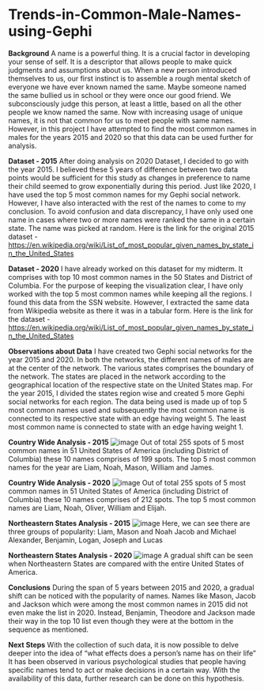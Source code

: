 # Trends-in-Common-Male-Names-using-Gephi

**Background**
A name is a powerful thing. It is a crucial factor in developing your sense of self.
It is a descriptor that allows people to make quick judgments and assumptions about us.
When a new person introduced themselves to us, our first instinct is to assemble a rough mental sketch of everyone we have ever known named the same.
Maybe someone named the same bullied us in school or they were once our good friend. We subconsciously judge this person, at least a little, based on all the other people we know named the same.
Now with increasing usage of unique names, it is not that common for us to meet people with same names.
However, in this project I have attempted to find the most common names in males for the years 2015 and 2020 so that this data can be used further for analysis.


**Dataset - 2015**
After doing analysis on 2020 Dataset, I decided to go with the year 2015.
I believed these 5 years of difference between two data points would be sufficient for this study as changes in preference to name their child seemed to grow exponentially during this period.
Just like 2020, I have used the top 5 most common names for my Gephi social network. However, I have also interacted with the rest of the names to come to my conclusion. 
To avoid confusion and data discrepancy, I have only used one name in cases where two or more names were ranked the same in a certain state. The name was picked at random.
Here is the link for the original 2015 dataset - https://en.wikipedia.org/wiki/List_of_most_popular_given_names_by_state_in_the_United_States



**Dataset - 2020**
I have already worked on this dataset for my midterm. 
It comprises with top 10 most common names in the 50 States and District of Columbia.
For the purpose of keeping the visualization clear, I have only worked with the top 5 most common names while keeping all the regions. 
I found this data from the SSN website.
However, I extracted the same data from Wikipedia website as there it was in a tabular form. 
Here is the link for the dataset - https://en.wikipedia.org/wiki/List_of_most_popular_given_names_by_state_in_the_United_States

**Observations about Data**
I have created two Gephi social networks for the year 2015 and 2020.
In both the networks, the different names of males are at the center of the network.
The various states comprises the boundary of the network.
The states are placed in the network according to the geographical location of the  respective state on the United States map.
For the year 2015, I divided the states region wise and created 5 more Gephi social networks for each region.
The data being used is made up of top 5 most common names used and subsequently the most common name is connected to its respective state with an edge having weight 5. 
The least most common name is connected to state with an edge having weight 1.


**Country Wide Analysis - 2015**
![image](https://user-images.githubusercontent.com/122759737/213981642-938ba5f7-366f-4db4-a012-7ef2c4d98b81.png)
Out of total 255 spots of 5 most common names in 51 United States of America (including District of Columbia) these 10 names comprises of 199 spots. 
The top 5 most common names for the year are Liam, Noah, Mason, William and James.


**Country Wide Analysis - 2020**
![image](https://user-images.githubusercontent.com/122759737/213981757-c6fcf1b9-0977-400e-b0dc-9ad230f7f3c7.png)
Out of total 255 spots of 5 most common names in 51 United States of America (including District of Columbia) these 10 names comprises of 212 spots. 
The top 5 most common names are  Liam, Noah, Oliver, William and Elijah.


**Northeastern States Analysis - 2015**
![image](https://user-images.githubusercontent.com/122759737/213981811-3052d88d-dcfe-4be4-b8b5-27a6a40282c0.png)
Here, we can see there are three groups of popularity: 
Liam, Mason and Noah
Jacob and Michael
Alexander, Benjamin, Logan, Joseph and Lucas


**Northeastern States Analysis - 2020**
![image](https://user-images.githubusercontent.com/122759737/213982385-76cd0d12-5013-4901-838c-c15334fc4391.png)
A gradual shift can be seen when Northeastern States are compared with the entire United States of America.


**Conclusions**
During the span of 5 years between 2015 and 2020, a gradual shift can be noticed with the popularity of names.
Names like Mason, Jacob and Jackson which were among the most common names in 2015 did not even make the list in 2020.
Instead, Benjamin, Theodore and Jackson made their way in the top 10 list even though they were at the bottom in the sequence as mentioned. 


**Next Steps**
With the collection of such data, it is now possible to delve deeper into the idea of “what effects does a person’s name has on their life”
It has been observed in various psychological studies that people having specific names tend to act or make decisions in a certain way. 
With the availability of this data, further research can be done on this hypothesis. 






